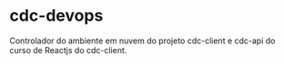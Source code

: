 # cdc-devops
Controlador do ambiente em nuvem do projeto cdc-client e cdc-api do curso de Reactjs do cdc-client.
